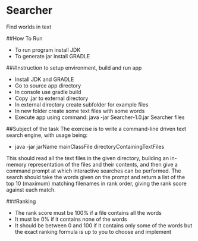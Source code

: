 # Searcher
Find worlds in text

##How To Run
* To run program install JDK
* To generate jar install GRADLE

###Instruction to setup environment, build and run app

* Install JDK and GRADLE
* Go to source app directory
* In console use gradle build
* Copy .jar to external directory
* In external directory create subfolder for example files
* In new folder create some text files with some words
* Execute app using command: java -jar Searcher-1.0.jar Searcher files

##Subject of the task
The exercise is to write a​ ​command-line​ driven text search engine, with usage being: 
* java -jar jarName mainClassFile directoryContainingTextFiles

This should read all the text files in the given directory, building an ​in-memory ​representation of the files and their contents, and then give a command prompt at which interactive searches can be performed.
The search should take the words given on the prompt and return a list of the top 10 (maximum) matching filenames in rank order, giving the rank score against each match.

###Ranking
* The rank score must be 100% if a file contains all the words
* It must be 0% if it contains none of the words
* It should be between 0 and 100 if it contains only some of the words but the exact ranking formula
is up to you to choose and implement


